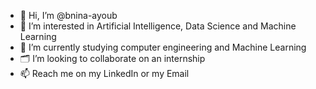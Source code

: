 - 👋 Hi, I’m @bnina-ayoub
- 👀 I’m interested in Artificial Intelligence, Data Science and Machine Learning
- 🌱 I’m currently studying computer engineering and Machine Learning
- 🗂️ I’m looking to collaborate on an internship
- 📫 Reach me on my LinkedIn or my Email

<!---
bnina-ayoub/bnina-ayoub is a ✨ special ✨ repository because its `README.md` (this file) appears on your GitHub profile.
You can click the Preview link to take a look at your changes.
--->
